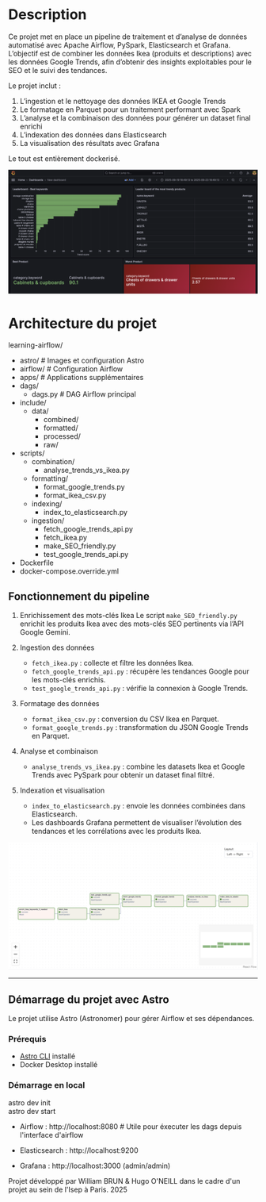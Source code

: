 # Description

Ce projet met en place un pipeline de traitement et d’analyse de données automatisé avec Apache Airflow, PySpark, Elasticsearch et Grafana.
L’objectif est de combiner les données Ikea (produits et descriptions) avec les données Google Trends, afin d’obtenir des insights exploitables pour le SEO et le suivi des tendances.

Le projet inclut :
1. L’ingestion et le nettoyage des données IKEA et Google Trends
2. Le formatage en Parquet pour un traitement performant avec Spark
3. L’analyse et la combinaison des données pour générer un dataset final enrichi
4. L’indexation des données dans Elasticsearch
5. La visualisation des résultats avec Grafana

Le tout est entièrement dockerisé.

![Visualisation Grafana des données de la solution](docs/images/Grafana.png)

# Architecture du projet

learning-airflow/
- astro/                 # Images et configuration Astro
- airflow/               # Configuration Airflow
- apps/                  # Applications supplémentaires
- dags/
  - dags.py              # DAG Airflow principal
- include/
  - data/
    - combined/
    - formatted/
    - processed/
    - raw/
- scripts/
  - combination/
    - analyse_trends_vs_ikea.py
  - formatting/
    - format_google_trends.py
    - format_ikea_csv.py
  - indexing/
    - index_to_elasticsearch.py
  - ingestion/
    - fetch_google_trends_api.py
    - fetch_ikea.py
    - make_SEO_friendly.py
    - test_google_trends_api.py
- Dockerfile
- docker-compose.override.yml


## Fonctionnement du pipeline

1. Enrichissement des mots-clés Ikea 
   Le script `make_SEO_friendly.py` enrichit les produits Ikea avec des mots-clés SEO pertinents via l’API Google Gemini.

2. Ingestion des données
   - `fetch_ikea.py` : collecte et filtre les données Ikea.  
   - `fetch_google_trends_api.py` : récupère les tendances Google pour les mots-clés enrichis.  
   - `test_google_trends_api.py` : vérifie la connexion à Google Trends.

3. Formatage des données
   - `format_ikea_csv.py` : conversion du CSV Ikea en Parquet.  
   - `format_google_trends.py` : transformation du JSON Google Trends en Parquet.

4. Analyse et combinaison
   - `analyse_trends_vs_ikea.py` : combine les datasets Ikea et Google Trends avec PySpark pour obtenir un dataset final filtré.

5. Indexation et visualisation
   - `index_to_elasticsearch.py` : envoie les données combinées dans Elasticsearch.  
   - Les dashboards Grafana permettent de visualiser l’évolution des tendances et les corrélations avec les produits Ikea.

![Pipeline IKEA Trends](docs/images/Airflow.png)

---

## Démarrage du projet avec Astro

Le projet utilise Astro (Astronomer) pour gérer Airflow et ses dépendances.  

### Prérequis
- [Astro CLI](https://www.astronomer.io/docs/astro/cli-installation) installé
- Docker Desktop installé 

### Démarrage en local

astro dev init </br>
astro dev start </br>

- Airflow : http://localhost:8080  # Utile pour éxecuter les dags depuis l'interface d'airflow

- Elasticsearch : http://localhost:9200

- Grafana : http://localhost:3000 (admin/admin)

Projet développé par William BRUN & Hugo O'NEILL dans le cadre d'un projet au sein de l'Isep à Paris. 2025
